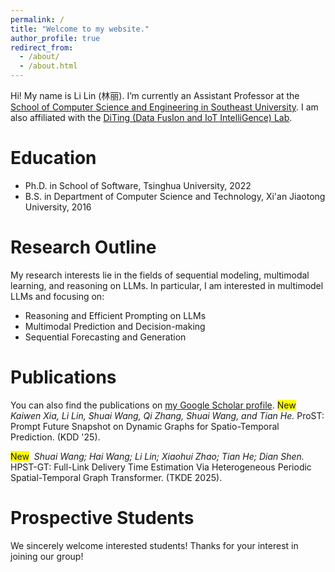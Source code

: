 ```yaml
---
permalink: /
title: "Welcome to my website."
author_profile: true
redirect_from: 
  - /about/
  - /about.html
---
```


Hi! My name is Li Lin (林丽). I’m currently an Assistant Professor at the [School of Computer Science and Engineering in Southeast University](https://cse.seu.edu.cn/). 
I am also affiliated with the [DiTing (Data FusIon and IoT IntelliGence) Lab](http://123.57.255.174:8080/#/home).


Education
======
* Ph.D. in School of Software, Tsinghua University, 2022
* B.S. in Department of Computer Science and Technology, Xi'an Jiaotong University, 2016


Research Outline
======
My research interests lie in the fields of sequential modeling, multimodal learning, and reasoning on LLMs.
In particular, I am interested in multimodel LLMs and focusing on:
* Reasoning and Efficient Prompting on LLMs
* Multimodal Prediction and Decision-making
* Sequential Forecasting and Generation

Publications
======
You can also find the publications on <a href="{{site.author.googlescholar}}">my Google Scholar profile</a>.
<span style="background-color: yellow;">New</span> &nbsp;  *Kaiwen Xia, Li Lin, Shuai Wang, Qi Zhang, Shuai Wang, and Tian He.* ProST: Prompt Future Snapshot on Dynamic Graphs for Spatio-Temporal Prediction. (KDD '25).

<span style="background-color: yellow;">New</span> &nbsp;*Shuai Wang; Hai Wang; Li Lin; Xiaohui Zhao; Tian He; Dian Shen.* HPST-GT: Full-Link Delivery Time Estimation Via Heterogeneous Periodic Spatial-Temporal Graph Transformer. (TKDE 2025).

Prospective Students
======
We sincerely welcome interested students!
Thanks for your interest in joining our group!
